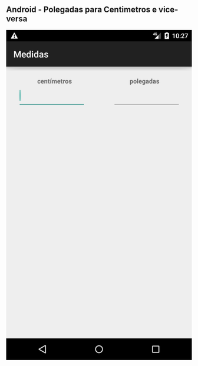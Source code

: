 
## Android - Polegadas para Centimetros e vice-versa

![pagina index](https://raw.githubusercontent.com/joaorik/android-medidas/master/index.png)
